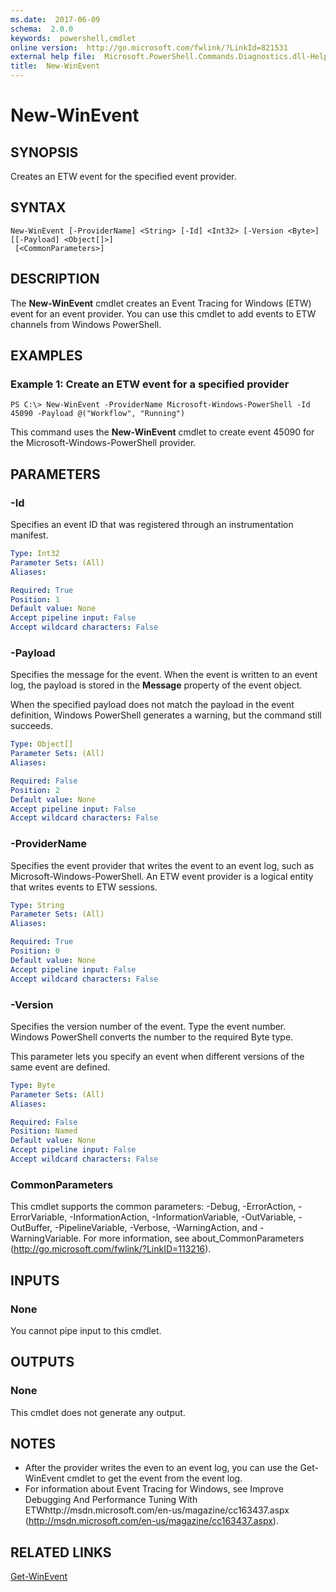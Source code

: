 ```yaml
---
ms.date:  2017-06-09
schema:  2.0.0
keywords:  powershell,cmdlet
online version:  http://go.microsoft.com/fwlink/?LinkId=821531
external help file:  Microsoft.PowerShell.Commands.Diagnostics.dll-Help.xml
title:  New-WinEvent
---
```


# New-WinEvent

## SYNOPSIS
Creates an ETW event for the specified event provider.

## SYNTAX

```
New-WinEvent [-ProviderName] <String> [-Id] <Int32> [-Version <Byte>] [[-Payload] <Object[]>]
 [<CommonParameters>]
```

## DESCRIPTION
The **New-WinEvent** cmdlet creates an Event Tracing for Windows (ETW) event for an event provider.
You can use this cmdlet to add events to ETW channels from Windows PowerShell.

## EXAMPLES

### Example 1: Create an ETW event for a specified provider
```
PS C:\> New-WinEvent -ProviderName Microsoft-Windows-PowerShell -Id 45090 -Payload @("Workflow", "Running")
```

This command uses the **New-WinEvent** cmdlet to create event 45090 for the Microsoft-Windows-PowerShell provider.

## PARAMETERS

### -Id
Specifies an event ID that was registered through an instrumentation manifest.

```yaml
Type: Int32
Parameter Sets: (All)
Aliases: 

Required: True
Position: 1
Default value: None
Accept pipeline input: False
Accept wildcard characters: False
```

### -Payload
Specifies the message for the event.
When the event is written to an event log, the payload is stored in the **Message** property of the event object.

When the specified payload does not match the payload in the event definition, Windows PowerShell generates a warning, but the command still succeeds.

```yaml
Type: Object[]
Parameter Sets: (All)
Aliases: 

Required: False
Position: 2
Default value: None
Accept pipeline input: False
Accept wildcard characters: False
```

### -ProviderName
Specifies the event provider that writes the event to an event log, such as Microsoft-Windows-PowerShell.
An ETW event provider is a logical entity that writes events to ETW sessions.

```yaml
Type: String
Parameter Sets: (All)
Aliases: 

Required: True
Position: 0
Default value: None
Accept pipeline input: False
Accept wildcard characters: False
```

### -Version
Specifies the version number of the event.
Type the event number.
Windows PowerShell converts the number to the required Byte type.

This parameter lets you specify an event when different versions of the same event are defined.

```yaml
Type: Byte
Parameter Sets: (All)
Aliases: 

Required: False
Position: Named
Default value: None
Accept pipeline input: False
Accept wildcard characters: False
```

### CommonParameters
This cmdlet supports the common parameters: -Debug, -ErrorAction, -ErrorVariable, -InformationAction, -InformationVariable, -OutVariable, -OutBuffer, -PipelineVariable, -Verbose, -WarningAction, and -WarningVariable. For more information, see about_CommonParameters (http://go.microsoft.com/fwlink/?LinkID=113216).

## INPUTS

### None
You cannot pipe input to this cmdlet.

## OUTPUTS

### None
This cmdlet does not generate any output.

## NOTES
* After the provider writes the even to an event log, you can use the Get-WinEvent cmdlet to get the event from the event log.
* For information about Event Tracing for Windows, see Improve Debugging And Performance Tuning With ETWhttp://msdn.microsoft.com/en-us/magazine/cc163437.aspx (http://msdn.microsoft.com/en-us/magazine/cc163437.aspx).

## RELATED LINKS

[Get-WinEvent](Get-WinEvent.md)

